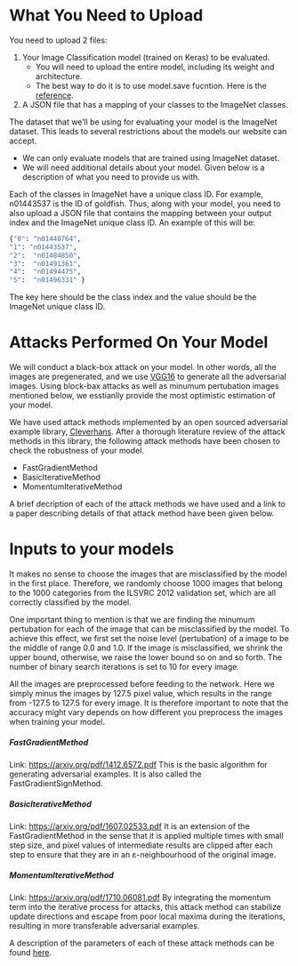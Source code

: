 # What You Need to Upload

You need to upload 2 files:
1. Your Image Classification model (trained on Keras) to be evaluated.
    - You will need to upload the entire model, including its weight and                architecture.
    - The best way to do it is to use model.save fucntion. Here is the [reference](https://keras.io/getting-started/faq/#how-can-i-save-a-keras-model).                       
2.  A JSON file that has a mapping of your classes to the ImageNet classes.

The dataset that we’ll be using for evaluating your model is the ImageNet dataset. This leads to several restrictions about the models our website can accept.

- We can only evaluate models that are trained using ImageNet dataset.
- We will need additional details about your model. Given below is a description of what you need to provide us with.

Each of the classes in ImageNet have a unique class ID. For example, n01443537 is the ID of goldfish. Thus, along with your model, you need to also upload a JSON file that contains the mapping between your output index and the ImageNet unique class ID. An example of this will be:
```sh
{"0": "n01440764",
"1": "n01443537",
"2":  "n01484850",
"3":  "n01491361",
"4":  "n01494475",
"5":  "n01496331" }
```
The key here should be the class index and the value should be the ImageNet unique class ID.


# Attacks Performed On Your Model

We will conduct a black-box attack on your model. In other words, all the images are pregenerated, and we use [VGG16](https://arxiv.org/abs/1409.1556) to generate all the adversarial images. Using block-bax attacks as well as minumum pertubation images mentioned below, we esstianlly provide the most optimistic estimation of your model.

We have used attack methods implemented by an open sourced adversarial example library, [Cleverhans](https://github.com/tensorflow/cleverhans). After a thorough literature review of the attack methods in this library, the following attack methods have been chosen to check the robustness of your model.

  - FastGradientMethod
  - BasicIterativeMethod
  - MomentumIterativeMethod

A brief decription of each of the attack methods we have used and a link to a paper describing details of that attack method have been given below.

# Inputs to your models

It makes no sense to choose the images that are misclassified by the model in the first place. Therefore, we randomly choose 1000 images that belong to the 1000 categories from the ILSVRC 2012 validation set, which are all correctly classified by the model.

One important thing to mention is that we are finding the minumum pertubation for each of the image that can be misclassified by the model. To achieve this effect, we first set the noise level (pertubation) of a image to be the middle of range 0.0 and 1.0. If the image is misclassified, we shrink the upper bound, otherwise, we raise the lower bound so on and so forth. The number of binary search iterations is set to 10 for every image.

All the images are preprocessed before feeding to the network. Here we simply minus the images by 127.5 pixel value, which results in the range from -127.5 to 127.5 for every image. It is therefore important to note that the accuracy might vary depends on how different you preprocess the images when training your model.

##### FastGradientMethod
Link: https://arxiv.org/pdf/1412.6572.pdf
This is the basic algorithm for generating adversarial examples. It is also called the FastGradientSignMethod.
##### BasicIterativeMethod
Link: https://arxiv.org/pdf/1607.02533.pdf
It is an extension of the FastGradientMethod in the sense that it is applied multiple times with small step size, and pixel values of intermediate results are clipped after each step to ensure that they are in an ε-neighbourhood of the original image.
##### MomentumIterativeMethod
Link: https://arxiv.org/pdf/1710.06081.pdf
By integrating the momentum term into the iterative process for attacks, this attack method can stabilize update directions and escape from poor local maxima during the iterations, resulting in more transferable adversarial examples.

 A description of the parameters of each of these attack methods can be found [here](http://cleverhans.readthedocs.io/en/latest/source/attacks.html).
